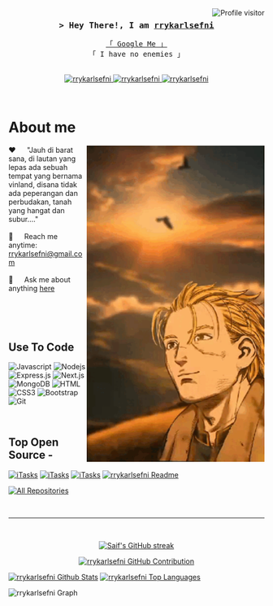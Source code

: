 <!--
<h2 align="center">
  Welcome to github rrykarlsefni!
  <img src="https://media.giphy.com/media/hvRJCLFzcasrR4ia7z/giphy.gif" width="28">
</h2>
-->

<!--
<p align="center">
  <a href="https://github.com/rrykarlsefni"><img src="https://readme-typing-svg.herokuapp.com/?lines=Self%20Taught%20Programmer;Front%20End%20Developer;1.5%2B%20years%20of%20coding%20experience;Always%20learning%20new%20things&center=true&width=380&height=45"></a>
</p>

 -->

<a href="https://komarev.com/ghpvc/?username=rrykarlsefni">
  <img align="right" src="https://komarev.com/ghpvc/?username=rrykarlsefni&label=Visitors&color=0e75b6&style=flat" alt="Profile visitor" />
</a>


<!-- Intro  -->
<h3 align="center">
        <samp>&gt; Hey There!, I am
                <b><a target="_blank" href="https://saweria.co/rrykarlsefni">rrykarlsefni</a></b>
        </samp>
</h3>


<p align="center"> 
  <samp>
    <a href="https://www.google.com/search?q=rrykarlsefni">「 Google Me 」</a>
    <br>
    「 I have no enemies 」
    <br>
    <br>
  </samp>
</p>

<p align="center">
 <a href="https://saweria.co/rrykarlsefni" target="blank">
  <img src="https://img.shields.io/badge/Website-DC143C?style=for-the-badge&logo=medium&logoColor=white" alt="rrykarlsefni" />
 </a>
 <a href="https://youtube.com/@rrykarlsefni?si=Mz7-QniXxNzHi722" target="_blank">
  <img src="https://img.shields.io/youtube/channel/views/UCEyVimXfcw-vL3TLSNxlyRQ" alt="rrykarlsefni" />
 </a> 
 <a href="https://vm.tiktok.com/ZSMMtd2TS/" target="_blank">
  <img src="https://img.shields.io/badge/tiktok-fe4164?style=for-the-badge&logo=tiktok&logoColor=black" alt="rrykarlsefni" />
 </a> 
</p>
<br />

<!-- About Section -->
 # About me
 
<p>
 <img align="right" width="350" src="/assets/programmer.gif" alt="Coding gif" />
  
 ❤️ &emsp; "Jauh di barat sana, di lautan yang lepas ada sebuah tempat yang bernama vinland, disana tidak ada peperangan dan perbudakan, tanah yang hangat dan subur...." <br/><br/>
 📧 &emsp; Reach me anytime: rrykarlsefni@gmail.com<br/><br/>
 💬 &emsp; Ask me about anything [here](https://github.com/rrykarlsefni/Inoue-orihime/issues)

</p>

<br/>
<br/>
<br/>

## Use To Code

![Javascript](https://img.shields.io/badge/Javascript-F0DB4F?style=for-the-badge&labelColor=black&logo=javascript&logoColor=F0DB4F)
![Nodejs](https://img.shields.io/badge/Nodejs-3C873A?style=for-the-badge&labelColor=black&logo=node.js&logoColor=3C873A)
![Express.js](https://img.shields.io/badge/Express.js-000000?style=for-the-badge&logo=express&logoColor=white)
![Next.js](https://img.shields.io/badge/Next.js-000000?style=for-the-badge&labelColor=white&logo=next.js&logoColor=000000)
![MongoDB](https://img.shields.io/badge/MongoDB-4EA94B?style=for-the-badge&logo=mongodb&logoColor=white)
![HTML](https://img.shields.io/badge/HTML5-E34F26?style=for-the-badge&logo=html5&logoColor=white)
![CSS3](https://img.shields.io/badge/CSS3-1572B6?style=for-the-badge&logo=css3&logoColor=white)
![Bootstrap](https://img.shields.io/badge/Bootstrap-563D7C?style=for-the-badge&logo=bootstrap&logoColor=white)
![Git](https://img.shields.io/badge/Git-F05032?style=for-the-badge&logo=git&logoColor=white)

<br/>

## Top Open Source -
[![iTasks](https://github-readme-stats.vercel.app/api/pin/?username=rrykarlsefni&repo=Inoue-orihime&border_color=7F3FBF&bg_color=0D1117&title_color=C9D1D9&text_color=8B949E&icon_color=7F3FBF)](https://github.com/rrykarlsefni/InoueBaseBot)
[![iTasks](https://github-readme-stats.vercel.app/api/pin/?username=rrykarlsefni&repo=Inoue-orihime&border_color=7F3FBF&bg_color=0D1117&title_color=C9D1D9&text_color=8B949E&icon_color=7F3FBF)](https://github.com/rrykarlsefni/Inoue-orihime)
[![iTasks](https://github-readme-stats.vercel.app/api/pin/?username=rrykarlsefni&repo=rry&border_color=7F3FBF&bg_color=0D1117&title_color=C9D1D9&text_color=8B949E&icon_color=7F3FBF)](https://github.com/rrykarlsefni/rry)
[![rrykarlsefni Readme](https://github-readme-stats.vercel.app/api/pin/?username=rrykarlsefni&repo=rrykarlsefni&border_color=7F3FBF&bg_color=0D1117&title_color=C9D1D9&text_color=8B949E&icon_color=7F3FBF)](https://github.com/rrykarlsefni/rrykarlsefni)

<p align="left">
  <a href="https://github.com/rrykarlsefni?tab=repositories" target="_blank"><img alt="All Repositories" title="All Repositories" src="https://img.shields.io/badge/-All%20Repos-2962FF?style=for-the-badge&logo=koding&logoColor=white"/></a>
</p>

<br/>
<hr/>
<br/>

<p align="center">
  <a href="https://github.com/rrykarlsefni">
    <img src="https://github-readme-streak-stats.herokuapp.com/?user=rrykarlsefni&theme=radical&border=7F3FBF&background=0D1117" alt="Saif's GitHub streak"/>
  </a>
</p>

<p align="center">
  <a href="https://github.com/rrykarlsefni">
    <img src="https://github-profile-summary-cards.vercel.app/api/cards/profile-details?username=rrykarlsefni&theme=radical" alt="rrykarlsefni GitHub Contribution"/>
  </a>
</p>

<a> 
    <a href="https://github.com/rrykarlsefni"><img alt="rrykarlsefni Github Stats" src="https://denvercoder1-github-readme-stats.vercel.app/api?username=rrykarlsefni&show_icons=true&count_private=true&theme=react&border_color=7F3FBF&bg_color=0D1117&title_color=F85D7F&icon_color=F8D866" height="192px" width="49.5%"/></a>
  <a href="https://github.com/rrykarlsefni"><img alt="rrykarlsefni Top Languages" src="https://denvercoder1-github-readme-stats.vercel.app/api/top-langs/?username=rrykarlsefni&langs_count=8&layout=compact&theme=react&border_color=7F3FBF&bg_color=0D1117&title_color=F85D7F&icon_color=F8D866" height="192px" width="49.5%"/></a>
  <br/>
</a>


![rrykarlsefni Graph](https://github-readme-activity-graph.vercel.app/graph?username=rrykarlsefni&custom_title=rrykarlsefni%20GitHub%20Activity%20Graph&bg_color=0D1117&color=7F3FBF&line=7F3FBF&point=7F3FBF&area_color=FFFFFF&title_color=FFFFFF&area=true)
